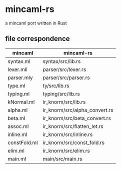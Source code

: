 # mincaml-rs

a mincaml port written in Rust

## file correspondence

| mincaml      | mincaml-rs                    |
| ------------ | ----------------------------- |
| syntax.ml    | syntax/src/lib.rs             |
| lexer.mll    | parser/src/lexer.rs           |
| parser.mly   | parser/src/parser.rs          |
| type.ml      | ty/src/lib.rs                 |
| typing.ml    | typing/src/lib.rs             |
| kNormal.ml   | ir_knorm/src/lib.rs           |
| alpha.ml     | ir_knorm/src/alpha_convert.rs |
| beta.ml      | ir_knorm/src/beta_convert.rs  |
| assoc.ml     | ir_knorm/src/flatten_let.rs   |
| inline.ml    | ir_knorm/src/inline.rs        |
| constFold.ml | ir_knorm/src/const_fold.rs    |
| elim.ml      | ir_knorm/src/elim.rs          |
| main.ml      | main/src/main.rs              |
